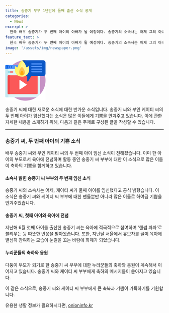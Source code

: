 ```yaml
---
title: 송중기 부부 1년만에 둘째 출산 소식 공개
categories:
  - News
excerpt: >
  한국 배우 송중기가 두 번째 아이의 아빠가 될 예정이다. 송중기의 소속사는 어제 그의 아내가 임신했다고 밝혔는데, 작년 6월 첫째를 출산한 지 약 1년만이다. 출산 일정과 아이의 성별은 확인되지 않았으며, 송중기는 서울에서 유모차를 끌며 육아에 전념하는 모습을 보여 화제가 됐다. 송중기 부부에게 축하의 메시지가 쏟아지고 있다. 
feature_text: >
  한국 배우 송중기가 두 번째 아이의 아빠가 될 예정이다. 송중기의 소속사는 어제 그의 아내가 임신했다고 밝혔는데, 작년 6월 첫째를 출산한 지 약 1년만이다. 출산 일정과 아이의 성별은 확인되지 않았으며, 송중기는 서울에서 유모차를 끌며 육아에 전념하는 모습을 보여 화제가 됐다. 송중기 부부에게 축하의 메시지가 쏟아지고 있다. 
image: '/assets/img/newspaper.png'
---
```


<p><img src="/assets/img/news.png" alt="rentncar 속보" /></p>

<p>송중기 씨에 대한 새로운 소식에 대한 반가운 소식입니다. 송중기 씨와 부인 케이티 씨의 두 번째 아이가 임신했다는 소식은 많은 이들에게 기쁨을 안겨주고 있습니다. 이에 관한 자세한 내용을 소개하기 위해, 다음과 같은 주제로 구성된 글을 작성할 수 있습니다.</p>

<hr />

<h3>송중기 씨, 두 번째 아이의 기쁜 소식</h3>

<p>배우 송중기 씨와 부인 케이티 씨의 두 번째 아이 임신 소식이 전해졌습니다. 이미 한 아이의 부모로서 육아에 전념하며 활동 중인 송중기 씨 부부에 대한 이 소식으로 많은 이들이 축하의 기쁨을 함께하고 있습니다.</p>

<h4>소속사 밝힌 송중기 씨 부부의 두 번째 임신 소식</h4>

<p>송중기 씨의 소속사는 어제, 케이티 씨가 둘째 아이를 임신했다고 공식 밝혔습니다. 이 소식은 송중기 씨와 케이티 씨 부부에 대한 팬들뿐만 아니라 많은 이들로 하여금 기쁨을 안겨주었습니다.</p>

<h4>송중기 씨, 첫째 아이와 육아에 전념</h4>

<p>지난해 6월 첫째 아이를 출산한 송중기 씨는 육아에 적극적으로 참여하며 '핸썸 파파'로 불리우는 등 따뜻한 반응을 받아왔습니다. 또한, 지난달 서울에서 유모차를 끌며 육아에 열심히 참여하는 모습이 눈길을 끄는 바람에 화제가 되었습니다.</p>

<h4>누리꾼들의 축하와 응원</h4>

<p>다둥이 부모가 되기로 한 송중기 씨 부부에 대한 누리꾼들의 축하와 응원이 계속해서 이어지고 있습니다. 송중기 씨와 케이티 씨 부부에게 축하의 메시지들이 쏟아지고 있습니다.</p>

<p>이 같은 소식으로, 송중기 씨와 케이티 씨 부부에게 큰 축복과 기쁨이 가득하기를 기원합니다.</p>
유용한 생활 정보가 필요하시다면, <a href="https://onioninfo.kr" rel="dofollow">onioninfo.kr</a>


